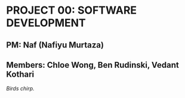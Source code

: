 # PROJECT 00: SOFTWARE DEVELOPMENT
## PM: Naf (Nafiyu Murtaza)
## Members: Chloe Wong, Ben Rudinski, Vedant Kothari

*Birds chirp.*

